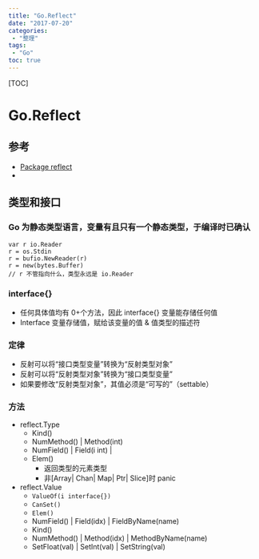 ```yaml
---
title: "Go.Reflect"
date: "2017-07-20"
categories:
 - "整理"
tags:
 - "Go"
toc: true
---
```



[TOC]

# Go.Reflect

## 参考
- [Package reflect](https://golang.org/pkg/reflect/)
- [](http://www.golang.ltd/forum.php?mod=viewthread&tid=6017)

## 类型和接口
### Go 为静态类型语言，变量有且只有一个静态类型，于编译时已确认
```
var r io.Reader
r = os.Stdin
r = bufio.NewReader(r)
r = new(bytes.Buffer)
// r 不管指向什么，类型永远是 io.Reader
```

### interface{}
- 任何具体值均有 0+个方法，因此 interface{} 变量能存储任何值
- Interface 变量存储值，赋给该变量的值 & 值类型的描述符

### 定律
- 反射可以将“接口类型变量”转换为“反射类型对象”
- 反射可以将“反射类型对象”转换为“接口类型变量”
- 如果要修改“反射类型对象”，其值必须是“可写的”（settable）

### 方法
- reflect.Type
    - Kind()
    - NumMethod() | Method(int)
    - NumField() | Field(i int) |
    - Elem()
        - 返回类型的元素类型
        - 非[Array| Chan| Map| Ptr| Slice]时 panic
- reflect.Value
    - `ValueOf(i interface{})`
    - `CanSet()`
    - `Elem()`
    - NumField() | Field(idx) | FieldByName(name)
    - Kind()
    - NumMethod() | Method(idx) | MethodByName(name)
    - SetFloat(val) | SetInt(val) | SetString(val)

